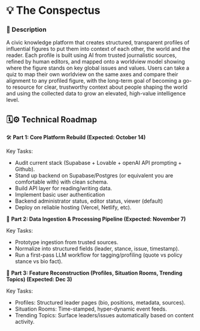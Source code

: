 <h1> 💡 The Conspectus </h1>
<h3> 📄 Description </h3>
<p>A civic knowledge platform that creates structured, transparent profiles of influential figures to put them into context of each other, 
  the world and the reader. Each profile is built using AI from trusted journalistic sources, refined by human editors, 
  and mapped onto a worldview model showing where the figure stands on key global issues and values. 
  Users can take a quiz to map their own worldview on the same axes and compare their alignment to any profiled figure, 
  with the long-term goal of becoming a go-to resource for clear, 
  trustworthy context about people shaping the world and using the collected data to grow an elevated, high-value intelligence level.</p>


<h2> 🗓️⚙️ Technical Roadmap </h2>


 🛠️ **Part 1: Core Platform Rebuild (Expected: October 14)**
<p> Key Tasks: </p>
<ul>
  <li> Audit current stack (Supabase + Lovable + openAI API prompting + Github).  </li>
  <li> Stand up backend on Supabase/Postgres (or equivalent you are comfortable with) with clean schema. </li>
  <li> Build API layer for reading/writing data.	</li>
  <li> Implement basic user authentication </li>
  <li> Backend administrator status, editor status, viewer (default) </li>
  <li> Deploy on reliable hosting (Vercel, Netlify, etc). </li>
</ul>


🔀 **Part 2: Data Ingestion & Processing Pipeline (Expected: November 7)**
<p> Key Tasks: </p>
<ul>
  <li> Prototype ingestion from trusted sources.  </li>
  <li> Normalize into structured fields (leader, stance, issue, timestamp). </li>
  <li> Run a first-pass LLM workflow for tagging/profiling (quote vs policy stance vs bio fact).	</li>
</ul>


🏁 **Part 3: Feature Reconstruction (Profiles, Situation Rooms, Trending Topics) (Expected: Dec 3)**
<p> Key Tasks: </p>
<ul>
  <li> Profiles: Structured leader pages (bio, positions, metadata, sources).  </li>
  <li> Situation Rooms: Time-stamped, hyper-dynamic event feeds. </li>
  <li> Trending Topics: Surface leaders/issues automatically based on content activity.	</li>
</ul>
